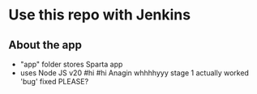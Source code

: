 # Use this repo with Jenkins

## About the app
- "app" folder stores Sparta app
- uses Node JS v20
# h i  
 # h i  
 A n a g i n  
 w h h h h y y y  
 s t a g e   1   a c t u a l l y   w o r k e d  
 ' b u g '   f i x e d  
 P L E A S E ?  
 
